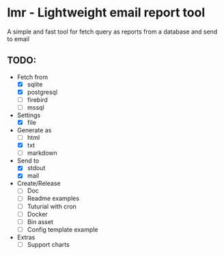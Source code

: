 # lmr - Lightweight email report tool

A simple and fast tool for fetch query as reports from a database and send to email

## TODO:
- Fetch from
    - [x] sqlite
    - [x] postgresql
    - [ ] firebird
    - [ ] mssql
- Settings
    - [X] file
- Generate as
    - [ ] html
    - [x] txt
    - [ ] markdown
- Send to
    - [X] stdout
    - [X] mail
- Create/Release
    - [ ] Doc
    - [ ] Readme examples
    - [ ] Tuturial with cron
    - [ ] Docker
    - [ ] Bin asset
    - [ ] Config template example
- Extras
    - [ ] Support charts
